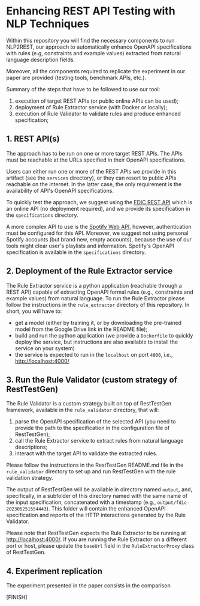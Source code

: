 # Enhancing REST API Testing with NLP Techniques

Within this repository you will find the necessary components to run NLP2REST, our approach to automatically enhance OpenAPI specifications with rules (e.g, constraints and example values) extracted from natural language description fields.

Moreover, all the components required to replicate the experiment in our paper are provided (testing tools, benchmark APIs, etc.).

Summary of the steps that have to be followed to use our tool:
1. execution of target REST APIs (or public online APIs can be used);
2. deployment of Rule Extractor service (with Docker or locally);
3. execution of Rule Validator to validate rules and produce enhanced specification;

## 1. REST API(s)
The approach has to be run on one or more target REST APIs. The APIs must be reachable at the URLs specified in their OpenAPI specifications.

Users can either run one or more of the REST APIs we provide in this artifact (see the `services` directory), or they can resort to public APIs reachable on the internet. In the latter case, the only requirement is the availability of API's OpenAPI specifications.

To quickly test the approach, we suggest using the [FDIC REST API](https://banks.data.fdic.gov/) which is an online API (no deployment required), and we provide its specification in the `specifications` directory.

A more complex API to use is the [Spotify Web API](https://developer.spotify.com/documentation/web-api), however, authentication must be configured for this API. Moreover, we suggest not using personal Spotify accounts (but brand new, empty accounts), because the use of our tools might clear user's playlists and information. Spotify's OpenAPI specification is available in the `specifications` directory.


## 2. Deployment of the Rule Extractor service
The Rule Extractor service is a python application (reachable through a REST API) capable of extracting OpenAPI formal rules (e.g., constraints and example values) from natural language. To run the Rule Extractor please follow the instructions in the `rule_extractor` directory of this repository. In short, you will have to:
- get a model (either by training it, or by downloading the pre-trained model from the Google Drive link in the README file);
- build and run the python application (we provide a `Dockerfile` to quickly deploy the service, but instructions are also available to install the service on your system)
- the service is expected to run in the `localhost` on port `4000`, i.e., [http://localhost:4000/]()

## 3. Run the Rule Validator (custom strategy of RestTestGen)
The Rule Validator is a custom strategy built on top of RestTestGen framework, available in the `rule_validator` directory, that will:
1. parse the OpenAPI specification of the selected API (you need to provide the path to the specification in the configuration file of RestTestGen);
2. call the Rule Extractor service to extract rules from natural language descriptions;
3. interact with the target API to validate the extracted rules.

Please follow the instructions in the RestTestGen README.md file in the `rule_validator` directory to set up and run RestTestGen with the rule validation strategy.

The output of RestTestGen will be available in directory named `output`, and, specifically, in a subfolder of this directory named with the same name of the input specification, concatenated with a timestamp (e.g., `output/fdic-202305251554443`). This folder will contain the enhanced OpenAPI specification and reports of the HTTP interactions generated by the Rule Validator.

Please note that RestTestGen expects the Rule Extractor to be running at [http://localhost:4000/](). If you are running the Rule Extractor on a different port or host, please update the `baseUrl` field in the `RuleExtractorProxy` class of RestTestGen.

## 4. Experiment replication
The experiment presented in the paper consists in the comparison 

[FINISH]